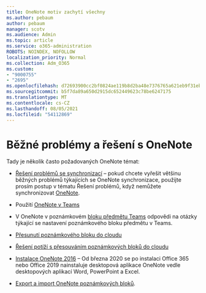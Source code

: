 ```yaml
---
title: OneNote motiv zachytí všechny
ms.author: pebaum
author: pebaum
manager: scotv
ms.audience: Admin
ms.topic: article
ms.service: o365-administration
ROBOTS: NOINDEX, NOFOLLOW
localization_priority: Normal
ms.collection: Adm_O365
ms.custom:
- "9000755"
- "2695"
ms.openlocfilehash: d72693900cc2bf0824ae119b8d2ba48e7376765a621eb9f31eb0fe053735f0b0
ms.sourcegitcommit: b5f7da89a650d2915dc652449623c78be6247175
ms.translationtype: MT
ms.contentlocale: cs-CZ
ms.lasthandoff: 08/05/2021
ms.locfileid: "54112869"
---
```

# <a name="common-issues-and-resolutions-with-onenote"></a>Běžné problémy a řešení s OneNote

Tady je několik často požadovaných OneNote témat:

- [Řešení problémů se synchronizací](https://support.office.com/article/299495ef-66d1-448f-90c1-b785a6968d45) – pokud chcete vyřešit většinu běžných problémů týkajících se OneNote synchronizace, použijte prosím postup v tématu Řešení problémů, když nemůžete synchronizovat [OneNote](https://support.office.com/article/Fix-issues-when-you-can-t-sync-OneNote-299495ef-66d1-448f-90c1-b785a6968d45).

- Použití [OneNote v Teams](https://support.microsoft.com/office/0ec78cc3-ba3b-4279-a88e-aa40af9865c2) 

- V OneNote v poznámkovém [bloku předmětu Teams](https://support.office.com/article/bd77f11f-27cd-4d41-bfbd-2b11799f1440) odpovědi na otázky týkající se nastavení poznámkového bloku předmětu v Teams.

- [Přesunutí poznámkového bloku do cloudu](https://support.office.com/article/d5c28b91-7b9c-45be-8f0c-529bdbba019a)

- [Řešení potíží s přesouváním poznámkových bloků do cloudu](https://support.office.com/article/70528107-11dc-4f3f-b695-b150059dfd78)

- [Instalace OneNote 2016](https://support.office.com/article/c08068d8-b517-4464-9ff2-132cb9c45c08) – Od března 2020 se po instalaci Office 365 nebo Office 2019 nainstaluje desktopová aplikace OneNote vedle desktopových aplikací Word, PowerPoint a Excel.

- [Export a import OneNote poznámkových bloků](https://support.office.com/article/a4b60da5-8f33-464e-b1ba-b95ce540f309).
